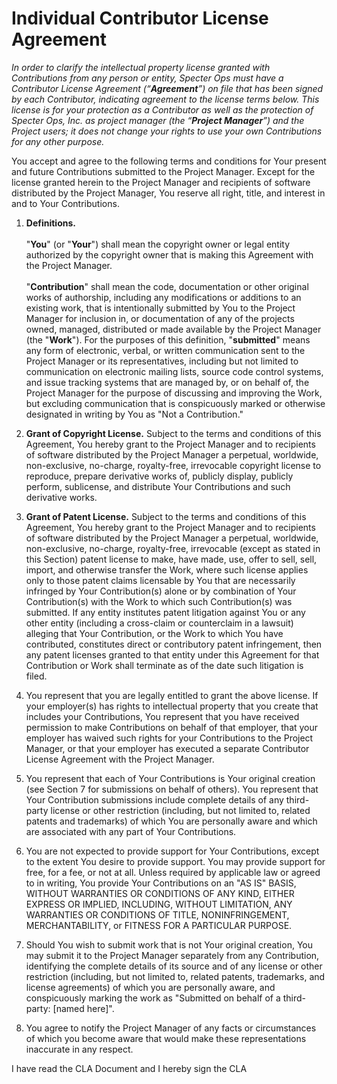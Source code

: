 # Individual Contributor License Agreement

_In order to clarify the intellectual property license granted with Contributions from any person or entity, Specter Ops
must have a Contributor License Agreement (“**Agreement**”) on file that has been signed by each Contributor, indicating
agreement to the license terms below. This license is for your protection as a Contributor as well as the protection of
Specter Ops, Inc. as project manager (the “**Project Manager**”) and the Project users; it does not change your rights
to use your own Contributions for any other purpose._

You accept and agree to the following terms and conditions for Your present and future Contributions submitted to the
Project Manager. Except for the license granted herein to the Project Manager and recipients of software distributed by
the Project Manager, You reserve all right, title, and interest in and to Your Contributions.

1. **Definitions.**
  </br></br>
  "**You**" (or "**Your**") shall mean the copyright owner or legal entity authorized by the
  copyright owner that is making this Agreement with the Project Manager. 
  </br></br>
  "**Contribution**" shall mean the code, documentation or other original works of authorship, including any
  modifications or additions to an existing work, that is intentionally submitted by You to the Project Manager for
  inclusion in, or documentation of any of the projects owned, managed, distributed or made available by the
  Project Manager (the "**Work**"). For the purposes of this definition, "**submitted**" means any form of electronic,
  verbal, or written communication sent to the Project Manager or its representatives, including but not limited to
  communication on electronic mailing lists, source code control systems, and issue tracking systems that are managed by,
  or on behalf of, the Project Manager for the purpose of discussing and improving the Work, but excluding communication
  that is conspicuously marked or otherwise designated in writing by You as "Not a Contribution."

2. **Grant of Copyright License.** Subject to the terms and conditions of this Agreement, You hereby grant to the
  Project Manager and to recipients of software distributed by the Project Manager a perpetual, worldwide, non-exclusive,
  no-charge, royalty-free, irrevocable copyright license to reproduce, prepare derivative works of, publicly display,
  publicly perform, sublicense, and distribute Your Contributions and such derivative works.

3. **Grant of Patent License.** Subject to the terms and conditions of this Agreement, You hereby grant to the
  Project Manager and to recipients of software distributed by the Project Manager a perpetual, worldwide, non-exclusive,
  no-charge, royalty-free, irrevocable (except as stated in this Section) patent license to make, have made, use, offer
  to sell, sell, import, and otherwise transfer the Work, where such license applies only to those patent claims
  licensable by You that are necessarily infringed by Your Contribution(s) alone or by combination of
  Your Contribution(s) with the Work to which such Contribution(s) was submitted. If any entity institutes patent
  litigation against You or any other entity (including a cross-claim or counterclaim in a lawsuit) alleging that
  Your Contribution, or the Work to which You have contributed, constitutes direct or contributory patent infringement,
  then any patent licenses granted to that entity under this Agreement for that Contribution or Work shall terminate as
  of the date such litigation is filed. 

4. You represent that you are legally entitled to grant the above license. If your employer(s) has rights to
  intellectual property that you create that includes your Contributions, You represent that you have received
  permission to make Contributions on behalf of that employer, that your employer has waived such rights for your
  Contributions to the Project Manager, or that your employer has executed a separate Contributor License Agreement with
  the Project Manager.

5. You represent that each of Your Contributions is Your original creation (see Section 7 for submissions on behalf of
  others). You represent that Your Contribution submissions include complete details of any third-party license or other
  restriction (including, but not limited to, related patents and trademarks) of which You are personally aware and
  which are associated with any part of Your Contributions.

6. You are not expected to provide support for Your Contributions, except to the extent You desire to provide support.
  You may provide support for free, for a fee, or not at all. Unless required by applicable law or agreed to in writing,
  You provide Your Contributions on an "AS IS" BASIS, WITHOUT WARRANTIES OR CONDITIONS OF ANY KIND, EITHER EXPRESS OR
  IMPLIED, INCLUDING, WITHOUT LIMITATION, ANY WARRANTIES OR CONDITIONS OF TITLE, NONINFRINGEMENT, MERCHANTABILITY, or
  FITNESS FOR A PARTICULAR PURPOSE.

7. Should You wish to submit work that is not Your original creation, You may submit it to the Project Manager
  separately from any Contribution, identifying the complete details of its source and of any license or other
  restriction (including, but not limited to, related patents, trademarks, and license agreements) of which you are
  personally aware, and conspicuously marking the work as "Submitted on behalf of a third-party: [named here]".

8. You agree to notify the Project Manager of any facts or circumstances of which you become aware that would make these
  representations inaccurate in any respect. 

I have read the CLA Document and I hereby sign the CLA